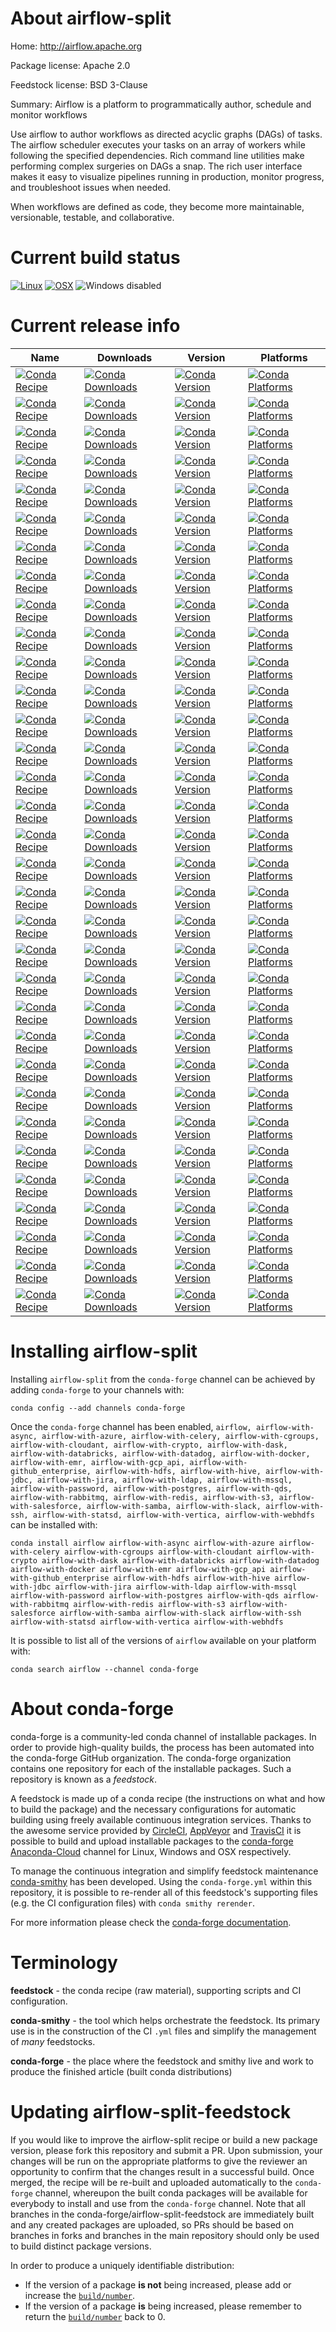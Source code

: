 About airflow-split
===================

Home: http://airflow.apache.org

Package license: Apache 2.0

Feedstock license: BSD 3-Clause

Summary: Airflow is a platform to programmatically author, schedule and monitor workflows

Use airflow to author workflows as directed acyclic graphs (DAGs)
of tasks. The airflow scheduler executes your tasks on an array of
workers while following the specified dependencies. Rich command
line utilities make performing complex surgeries on DAGs a snap.
The rich user interface makes it easy to visualize pipelines
running in production, monitor progress, and troubleshoot issues
when needed.

When workflows are defined as code, they become more maintainable,
versionable, testable, and collaborative.


Current build status
====================

[![Linux](https://img.shields.io/circleci/project/github/conda-forge/airflow-feedstock/master.svg?label=Linux)](https://circleci.com/gh/conda-forge/airflow-feedstock)
[![OSX](https://img.shields.io/travis/conda-forge/airflow-feedstock/master.svg?label=macOS)](https://travis-ci.org/conda-forge/airflow-feedstock)
![Windows disabled](https://img.shields.io/badge/Windows-disabled-lightgrey.svg)

Current release info
====================

| Name | Downloads | Version | Platforms |
| --- | --- | --- | --- |
| [![Conda Recipe](https://img.shields.io/badge/recipe-airflow-green.svg)](https://anaconda.org/conda-forge/airflow) | [![Conda Downloads](https://img.shields.io/conda/dn/conda-forge/airflow.svg)](https://anaconda.org/conda-forge/airflow) | [![Conda Version](https://img.shields.io/conda/vn/conda-forge/airflow.svg)](https://anaconda.org/conda-forge/airflow) | [![Conda Platforms](https://img.shields.io/conda/pn/conda-forge/airflow.svg)](https://anaconda.org/conda-forge/airflow) |
| [![Conda Recipe](https://img.shields.io/badge/recipe-airflow--with--async-green.svg)](https://anaconda.org/conda-forge/airflow-with-async) | [![Conda Downloads](https://img.shields.io/conda/dn/conda-forge/airflow-with-async.svg)](https://anaconda.org/conda-forge/airflow-with-async) | [![Conda Version](https://img.shields.io/conda/vn/conda-forge/airflow-with-async.svg)](https://anaconda.org/conda-forge/airflow-with-async) | [![Conda Platforms](https://img.shields.io/conda/pn/conda-forge/airflow-with-async.svg)](https://anaconda.org/conda-forge/airflow-with-async) |
| [![Conda Recipe](https://img.shields.io/badge/recipe-airflow--with--azure-green.svg)](https://anaconda.org/conda-forge/airflow-with-azure) | [![Conda Downloads](https://img.shields.io/conda/dn/conda-forge/airflow-with-azure.svg)](https://anaconda.org/conda-forge/airflow-with-azure) | [![Conda Version](https://img.shields.io/conda/vn/conda-forge/airflow-with-azure.svg)](https://anaconda.org/conda-forge/airflow-with-azure) | [![Conda Platforms](https://img.shields.io/conda/pn/conda-forge/airflow-with-azure.svg)](https://anaconda.org/conda-forge/airflow-with-azure) |
| [![Conda Recipe](https://img.shields.io/badge/recipe-airflow--with--celery-green.svg)](https://anaconda.org/conda-forge/airflow-with-celery) | [![Conda Downloads](https://img.shields.io/conda/dn/conda-forge/airflow-with-celery.svg)](https://anaconda.org/conda-forge/airflow-with-celery) | [![Conda Version](https://img.shields.io/conda/vn/conda-forge/airflow-with-celery.svg)](https://anaconda.org/conda-forge/airflow-with-celery) | [![Conda Platforms](https://img.shields.io/conda/pn/conda-forge/airflow-with-celery.svg)](https://anaconda.org/conda-forge/airflow-with-celery) |
| [![Conda Recipe](https://img.shields.io/badge/recipe-airflow--with--cgroups-green.svg)](https://anaconda.org/conda-forge/airflow-with-cgroups) | [![Conda Downloads](https://img.shields.io/conda/dn/conda-forge/airflow-with-cgroups.svg)](https://anaconda.org/conda-forge/airflow-with-cgroups) | [![Conda Version](https://img.shields.io/conda/vn/conda-forge/airflow-with-cgroups.svg)](https://anaconda.org/conda-forge/airflow-with-cgroups) | [![Conda Platforms](https://img.shields.io/conda/pn/conda-forge/airflow-with-cgroups.svg)](https://anaconda.org/conda-forge/airflow-with-cgroups) |
| [![Conda Recipe](https://img.shields.io/badge/recipe-airflow--with--cloudant-green.svg)](https://anaconda.org/conda-forge/airflow-with-cloudant) | [![Conda Downloads](https://img.shields.io/conda/dn/conda-forge/airflow-with-cloudant.svg)](https://anaconda.org/conda-forge/airflow-with-cloudant) | [![Conda Version](https://img.shields.io/conda/vn/conda-forge/airflow-with-cloudant.svg)](https://anaconda.org/conda-forge/airflow-with-cloudant) | [![Conda Platforms](https://img.shields.io/conda/pn/conda-forge/airflow-with-cloudant.svg)](https://anaconda.org/conda-forge/airflow-with-cloudant) |
| [![Conda Recipe](https://img.shields.io/badge/recipe-airflow--with--crypto-green.svg)](https://anaconda.org/conda-forge/airflow-with-crypto) | [![Conda Downloads](https://img.shields.io/conda/dn/conda-forge/airflow-with-crypto.svg)](https://anaconda.org/conda-forge/airflow-with-crypto) | [![Conda Version](https://img.shields.io/conda/vn/conda-forge/airflow-with-crypto.svg)](https://anaconda.org/conda-forge/airflow-with-crypto) | [![Conda Platforms](https://img.shields.io/conda/pn/conda-forge/airflow-with-crypto.svg)](https://anaconda.org/conda-forge/airflow-with-crypto) |
| [![Conda Recipe](https://img.shields.io/badge/recipe-airflow--with--dask-green.svg)](https://anaconda.org/conda-forge/airflow-with-dask) | [![Conda Downloads](https://img.shields.io/conda/dn/conda-forge/airflow-with-dask.svg)](https://anaconda.org/conda-forge/airflow-with-dask) | [![Conda Version](https://img.shields.io/conda/vn/conda-forge/airflow-with-dask.svg)](https://anaconda.org/conda-forge/airflow-with-dask) | [![Conda Platforms](https://img.shields.io/conda/pn/conda-forge/airflow-with-dask.svg)](https://anaconda.org/conda-forge/airflow-with-dask) |
| [![Conda Recipe](https://img.shields.io/badge/recipe-airflow--with--databricks-green.svg)](https://anaconda.org/conda-forge/airflow-with-databricks) | [![Conda Downloads](https://img.shields.io/conda/dn/conda-forge/airflow-with-databricks.svg)](https://anaconda.org/conda-forge/airflow-with-databricks) | [![Conda Version](https://img.shields.io/conda/vn/conda-forge/airflow-with-databricks.svg)](https://anaconda.org/conda-forge/airflow-with-databricks) | [![Conda Platforms](https://img.shields.io/conda/pn/conda-forge/airflow-with-databricks.svg)](https://anaconda.org/conda-forge/airflow-with-databricks) |
| [![Conda Recipe](https://img.shields.io/badge/recipe-airflow--with--datadog-green.svg)](https://anaconda.org/conda-forge/airflow-with-datadog) | [![Conda Downloads](https://img.shields.io/conda/dn/conda-forge/airflow-with-datadog.svg)](https://anaconda.org/conda-forge/airflow-with-datadog) | [![Conda Version](https://img.shields.io/conda/vn/conda-forge/airflow-with-datadog.svg)](https://anaconda.org/conda-forge/airflow-with-datadog) | [![Conda Platforms](https://img.shields.io/conda/pn/conda-forge/airflow-with-datadog.svg)](https://anaconda.org/conda-forge/airflow-with-datadog) |
| [![Conda Recipe](https://img.shields.io/badge/recipe-airflow--with--docker-green.svg)](https://anaconda.org/conda-forge/airflow-with-docker) | [![Conda Downloads](https://img.shields.io/conda/dn/conda-forge/airflow-with-docker.svg)](https://anaconda.org/conda-forge/airflow-with-docker) | [![Conda Version](https://img.shields.io/conda/vn/conda-forge/airflow-with-docker.svg)](https://anaconda.org/conda-forge/airflow-with-docker) | [![Conda Platforms](https://img.shields.io/conda/pn/conda-forge/airflow-with-docker.svg)](https://anaconda.org/conda-forge/airflow-with-docker) |
| [![Conda Recipe](https://img.shields.io/badge/recipe-airflow--with--emr-green.svg)](https://anaconda.org/conda-forge/airflow-with-emr) | [![Conda Downloads](https://img.shields.io/conda/dn/conda-forge/airflow-with-emr.svg)](https://anaconda.org/conda-forge/airflow-with-emr) | [![Conda Version](https://img.shields.io/conda/vn/conda-forge/airflow-with-emr.svg)](https://anaconda.org/conda-forge/airflow-with-emr) | [![Conda Platforms](https://img.shields.io/conda/pn/conda-forge/airflow-with-emr.svg)](https://anaconda.org/conda-forge/airflow-with-emr) |
| [![Conda Recipe](https://img.shields.io/badge/recipe-airflow--with--gcp_api-green.svg)](https://anaconda.org/conda-forge/airflow-with-gcp_api) | [![Conda Downloads](https://img.shields.io/conda/dn/conda-forge/airflow-with-gcp_api.svg)](https://anaconda.org/conda-forge/airflow-with-gcp_api) | [![Conda Version](https://img.shields.io/conda/vn/conda-forge/airflow-with-gcp_api.svg)](https://anaconda.org/conda-forge/airflow-with-gcp_api) | [![Conda Platforms](https://img.shields.io/conda/pn/conda-forge/airflow-with-gcp_api.svg)](https://anaconda.org/conda-forge/airflow-with-gcp_api) |
| [![Conda Recipe](https://img.shields.io/badge/recipe-airflow--with--github_enterprise-green.svg)](https://anaconda.org/conda-forge/airflow-with-github_enterprise) | [![Conda Downloads](https://img.shields.io/conda/dn/conda-forge/airflow-with-github_enterprise.svg)](https://anaconda.org/conda-forge/airflow-with-github_enterprise) | [![Conda Version](https://img.shields.io/conda/vn/conda-forge/airflow-with-github_enterprise.svg)](https://anaconda.org/conda-forge/airflow-with-github_enterprise) | [![Conda Platforms](https://img.shields.io/conda/pn/conda-forge/airflow-with-github_enterprise.svg)](https://anaconda.org/conda-forge/airflow-with-github_enterprise) |
| [![Conda Recipe](https://img.shields.io/badge/recipe-airflow--with--hdfs-green.svg)](https://anaconda.org/conda-forge/airflow-with-hdfs) | [![Conda Downloads](https://img.shields.io/conda/dn/conda-forge/airflow-with-hdfs.svg)](https://anaconda.org/conda-forge/airflow-with-hdfs) | [![Conda Version](https://img.shields.io/conda/vn/conda-forge/airflow-with-hdfs.svg)](https://anaconda.org/conda-forge/airflow-with-hdfs) | [![Conda Platforms](https://img.shields.io/conda/pn/conda-forge/airflow-with-hdfs.svg)](https://anaconda.org/conda-forge/airflow-with-hdfs) |
| [![Conda Recipe](https://img.shields.io/badge/recipe-airflow--with--hive-green.svg)](https://anaconda.org/conda-forge/airflow-with-hive) | [![Conda Downloads](https://img.shields.io/conda/dn/conda-forge/airflow-with-hive.svg)](https://anaconda.org/conda-forge/airflow-with-hive) | [![Conda Version](https://img.shields.io/conda/vn/conda-forge/airflow-with-hive.svg)](https://anaconda.org/conda-forge/airflow-with-hive) | [![Conda Platforms](https://img.shields.io/conda/pn/conda-forge/airflow-with-hive.svg)](https://anaconda.org/conda-forge/airflow-with-hive) |
| [![Conda Recipe](https://img.shields.io/badge/recipe-airflow--with--jdbc-green.svg)](https://anaconda.org/conda-forge/airflow-with-jdbc) | [![Conda Downloads](https://img.shields.io/conda/dn/conda-forge/airflow-with-jdbc.svg)](https://anaconda.org/conda-forge/airflow-with-jdbc) | [![Conda Version](https://img.shields.io/conda/vn/conda-forge/airflow-with-jdbc.svg)](https://anaconda.org/conda-forge/airflow-with-jdbc) | [![Conda Platforms](https://img.shields.io/conda/pn/conda-forge/airflow-with-jdbc.svg)](https://anaconda.org/conda-forge/airflow-with-jdbc) |
| [![Conda Recipe](https://img.shields.io/badge/recipe-airflow--with--jira-green.svg)](https://anaconda.org/conda-forge/airflow-with-jira) | [![Conda Downloads](https://img.shields.io/conda/dn/conda-forge/airflow-with-jira.svg)](https://anaconda.org/conda-forge/airflow-with-jira) | [![Conda Version](https://img.shields.io/conda/vn/conda-forge/airflow-with-jira.svg)](https://anaconda.org/conda-forge/airflow-with-jira) | [![Conda Platforms](https://img.shields.io/conda/pn/conda-forge/airflow-with-jira.svg)](https://anaconda.org/conda-forge/airflow-with-jira) |
| [![Conda Recipe](https://img.shields.io/badge/recipe-airflow--with--ldap-green.svg)](https://anaconda.org/conda-forge/airflow-with-ldap) | [![Conda Downloads](https://img.shields.io/conda/dn/conda-forge/airflow-with-ldap.svg)](https://anaconda.org/conda-forge/airflow-with-ldap) | [![Conda Version](https://img.shields.io/conda/vn/conda-forge/airflow-with-ldap.svg)](https://anaconda.org/conda-forge/airflow-with-ldap) | [![Conda Platforms](https://img.shields.io/conda/pn/conda-forge/airflow-with-ldap.svg)](https://anaconda.org/conda-forge/airflow-with-ldap) |
| [![Conda Recipe](https://img.shields.io/badge/recipe-airflow--with--mssql-green.svg)](https://anaconda.org/conda-forge/airflow-with-mssql) | [![Conda Downloads](https://img.shields.io/conda/dn/conda-forge/airflow-with-mssql.svg)](https://anaconda.org/conda-forge/airflow-with-mssql) | [![Conda Version](https://img.shields.io/conda/vn/conda-forge/airflow-with-mssql.svg)](https://anaconda.org/conda-forge/airflow-with-mssql) | [![Conda Platforms](https://img.shields.io/conda/pn/conda-forge/airflow-with-mssql.svg)](https://anaconda.org/conda-forge/airflow-with-mssql) |
| [![Conda Recipe](https://img.shields.io/badge/recipe-airflow--with--password-green.svg)](https://anaconda.org/conda-forge/airflow-with-password) | [![Conda Downloads](https://img.shields.io/conda/dn/conda-forge/airflow-with-password.svg)](https://anaconda.org/conda-forge/airflow-with-password) | [![Conda Version](https://img.shields.io/conda/vn/conda-forge/airflow-with-password.svg)](https://anaconda.org/conda-forge/airflow-with-password) | [![Conda Platforms](https://img.shields.io/conda/pn/conda-forge/airflow-with-password.svg)](https://anaconda.org/conda-forge/airflow-with-password) |
| [![Conda Recipe](https://img.shields.io/badge/recipe-airflow--with--postgres-green.svg)](https://anaconda.org/conda-forge/airflow-with-postgres) | [![Conda Downloads](https://img.shields.io/conda/dn/conda-forge/airflow-with-postgres.svg)](https://anaconda.org/conda-forge/airflow-with-postgres) | [![Conda Version](https://img.shields.io/conda/vn/conda-forge/airflow-with-postgres.svg)](https://anaconda.org/conda-forge/airflow-with-postgres) | [![Conda Platforms](https://img.shields.io/conda/pn/conda-forge/airflow-with-postgres.svg)](https://anaconda.org/conda-forge/airflow-with-postgres) |
| [![Conda Recipe](https://img.shields.io/badge/recipe-airflow--with--qds-green.svg)](https://anaconda.org/conda-forge/airflow-with-qds) | [![Conda Downloads](https://img.shields.io/conda/dn/conda-forge/airflow-with-qds.svg)](https://anaconda.org/conda-forge/airflow-with-qds) | [![Conda Version](https://img.shields.io/conda/vn/conda-forge/airflow-with-qds.svg)](https://anaconda.org/conda-forge/airflow-with-qds) | [![Conda Platforms](https://img.shields.io/conda/pn/conda-forge/airflow-with-qds.svg)](https://anaconda.org/conda-forge/airflow-with-qds) |
| [![Conda Recipe](https://img.shields.io/badge/recipe-airflow--with--rabbitmq-green.svg)](https://anaconda.org/conda-forge/airflow-with-rabbitmq) | [![Conda Downloads](https://img.shields.io/conda/dn/conda-forge/airflow-with-rabbitmq.svg)](https://anaconda.org/conda-forge/airflow-with-rabbitmq) | [![Conda Version](https://img.shields.io/conda/vn/conda-forge/airflow-with-rabbitmq.svg)](https://anaconda.org/conda-forge/airflow-with-rabbitmq) | [![Conda Platforms](https://img.shields.io/conda/pn/conda-forge/airflow-with-rabbitmq.svg)](https://anaconda.org/conda-forge/airflow-with-rabbitmq) |
| [![Conda Recipe](https://img.shields.io/badge/recipe-airflow--with--redis-green.svg)](https://anaconda.org/conda-forge/airflow-with-redis) | [![Conda Downloads](https://img.shields.io/conda/dn/conda-forge/airflow-with-redis.svg)](https://anaconda.org/conda-forge/airflow-with-redis) | [![Conda Version](https://img.shields.io/conda/vn/conda-forge/airflow-with-redis.svg)](https://anaconda.org/conda-forge/airflow-with-redis) | [![Conda Platforms](https://img.shields.io/conda/pn/conda-forge/airflow-with-redis.svg)](https://anaconda.org/conda-forge/airflow-with-redis) |
| [![Conda Recipe](https://img.shields.io/badge/recipe-airflow--with--s3-green.svg)](https://anaconda.org/conda-forge/airflow-with-s3) | [![Conda Downloads](https://img.shields.io/conda/dn/conda-forge/airflow-with-s3.svg)](https://anaconda.org/conda-forge/airflow-with-s3) | [![Conda Version](https://img.shields.io/conda/vn/conda-forge/airflow-with-s3.svg)](https://anaconda.org/conda-forge/airflow-with-s3) | [![Conda Platforms](https://img.shields.io/conda/pn/conda-forge/airflow-with-s3.svg)](https://anaconda.org/conda-forge/airflow-with-s3) |
| [![Conda Recipe](https://img.shields.io/badge/recipe-airflow--with--salesforce-green.svg)](https://anaconda.org/conda-forge/airflow-with-salesforce) | [![Conda Downloads](https://img.shields.io/conda/dn/conda-forge/airflow-with-salesforce.svg)](https://anaconda.org/conda-forge/airflow-with-salesforce) | [![Conda Version](https://img.shields.io/conda/vn/conda-forge/airflow-with-salesforce.svg)](https://anaconda.org/conda-forge/airflow-with-salesforce) | [![Conda Platforms](https://img.shields.io/conda/pn/conda-forge/airflow-with-salesforce.svg)](https://anaconda.org/conda-forge/airflow-with-salesforce) |
| [![Conda Recipe](https://img.shields.io/badge/recipe-airflow--with--samba-green.svg)](https://anaconda.org/conda-forge/airflow-with-samba) | [![Conda Downloads](https://img.shields.io/conda/dn/conda-forge/airflow-with-samba.svg)](https://anaconda.org/conda-forge/airflow-with-samba) | [![Conda Version](https://img.shields.io/conda/vn/conda-forge/airflow-with-samba.svg)](https://anaconda.org/conda-forge/airflow-with-samba) | [![Conda Platforms](https://img.shields.io/conda/pn/conda-forge/airflow-with-samba.svg)](https://anaconda.org/conda-forge/airflow-with-samba) |
| [![Conda Recipe](https://img.shields.io/badge/recipe-airflow--with--slack-green.svg)](https://anaconda.org/conda-forge/airflow-with-slack) | [![Conda Downloads](https://img.shields.io/conda/dn/conda-forge/airflow-with-slack.svg)](https://anaconda.org/conda-forge/airflow-with-slack) | [![Conda Version](https://img.shields.io/conda/vn/conda-forge/airflow-with-slack.svg)](https://anaconda.org/conda-forge/airflow-with-slack) | [![Conda Platforms](https://img.shields.io/conda/pn/conda-forge/airflow-with-slack.svg)](https://anaconda.org/conda-forge/airflow-with-slack) |
| [![Conda Recipe](https://img.shields.io/badge/recipe-airflow--with--ssh-green.svg)](https://anaconda.org/conda-forge/airflow-with-ssh) | [![Conda Downloads](https://img.shields.io/conda/dn/conda-forge/airflow-with-ssh.svg)](https://anaconda.org/conda-forge/airflow-with-ssh) | [![Conda Version](https://img.shields.io/conda/vn/conda-forge/airflow-with-ssh.svg)](https://anaconda.org/conda-forge/airflow-with-ssh) | [![Conda Platforms](https://img.shields.io/conda/pn/conda-forge/airflow-with-ssh.svg)](https://anaconda.org/conda-forge/airflow-with-ssh) |
| [![Conda Recipe](https://img.shields.io/badge/recipe-airflow--with--statsd-green.svg)](https://anaconda.org/conda-forge/airflow-with-statsd) | [![Conda Downloads](https://img.shields.io/conda/dn/conda-forge/airflow-with-statsd.svg)](https://anaconda.org/conda-forge/airflow-with-statsd) | [![Conda Version](https://img.shields.io/conda/vn/conda-forge/airflow-with-statsd.svg)](https://anaconda.org/conda-forge/airflow-with-statsd) | [![Conda Platforms](https://img.shields.io/conda/pn/conda-forge/airflow-with-statsd.svg)](https://anaconda.org/conda-forge/airflow-with-statsd) |
| [![Conda Recipe](https://img.shields.io/badge/recipe-airflow--with--vertica-green.svg)](https://anaconda.org/conda-forge/airflow-with-vertica) | [![Conda Downloads](https://img.shields.io/conda/dn/conda-forge/airflow-with-vertica.svg)](https://anaconda.org/conda-forge/airflow-with-vertica) | [![Conda Version](https://img.shields.io/conda/vn/conda-forge/airflow-with-vertica.svg)](https://anaconda.org/conda-forge/airflow-with-vertica) | [![Conda Platforms](https://img.shields.io/conda/pn/conda-forge/airflow-with-vertica.svg)](https://anaconda.org/conda-forge/airflow-with-vertica) |
| [![Conda Recipe](https://img.shields.io/badge/recipe-airflow--with--webhdfs-green.svg)](https://anaconda.org/conda-forge/airflow-with-webhdfs) | [![Conda Downloads](https://img.shields.io/conda/dn/conda-forge/airflow-with-webhdfs.svg)](https://anaconda.org/conda-forge/airflow-with-webhdfs) | [![Conda Version](https://img.shields.io/conda/vn/conda-forge/airflow-with-webhdfs.svg)](https://anaconda.org/conda-forge/airflow-with-webhdfs) | [![Conda Platforms](https://img.shields.io/conda/pn/conda-forge/airflow-with-webhdfs.svg)](https://anaconda.org/conda-forge/airflow-with-webhdfs) |

Installing airflow-split
========================

Installing `airflow-split` from the `conda-forge` channel can be achieved by adding `conda-forge` to your channels with:

```
conda config --add channels conda-forge
```

Once the `conda-forge` channel has been enabled, `airflow, airflow-with-async, airflow-with-azure, airflow-with-celery, airflow-with-cgroups, airflow-with-cloudant, airflow-with-crypto, airflow-with-dask, airflow-with-databricks, airflow-with-datadog, airflow-with-docker, airflow-with-emr, airflow-with-gcp_api, airflow-with-github_enterprise, airflow-with-hdfs, airflow-with-hive, airflow-with-jdbc, airflow-with-jira, airflow-with-ldap, airflow-with-mssql, airflow-with-password, airflow-with-postgres, airflow-with-qds, airflow-with-rabbitmq, airflow-with-redis, airflow-with-s3, airflow-with-salesforce, airflow-with-samba, airflow-with-slack, airflow-with-ssh, airflow-with-statsd, airflow-with-vertica, airflow-with-webhdfs` can be installed with:

```
conda install airflow airflow-with-async airflow-with-azure airflow-with-celery airflow-with-cgroups airflow-with-cloudant airflow-with-crypto airflow-with-dask airflow-with-databricks airflow-with-datadog airflow-with-docker airflow-with-emr airflow-with-gcp_api airflow-with-github_enterprise airflow-with-hdfs airflow-with-hive airflow-with-jdbc airflow-with-jira airflow-with-ldap airflow-with-mssql airflow-with-password airflow-with-postgres airflow-with-qds airflow-with-rabbitmq airflow-with-redis airflow-with-s3 airflow-with-salesforce airflow-with-samba airflow-with-slack airflow-with-ssh airflow-with-statsd airflow-with-vertica airflow-with-webhdfs
```

It is possible to list all of the versions of `airflow` available on your platform with:

```
conda search airflow --channel conda-forge
```


About conda-forge
=================

conda-forge is a community-led conda channel of installable packages.
In order to provide high-quality builds, the process has been automated into the
conda-forge GitHub organization. The conda-forge organization contains one repository
for each of the installable packages. Such a repository is known as a *feedstock*.

A feedstock is made up of a conda recipe (the instructions on what and how to build
the package) and the necessary configurations for automatic building using freely
available continuous integration services. Thanks to the awesome service provided by
[CircleCI](https://circleci.com/), [AppVeyor](https://www.appveyor.com/)
and [TravisCI](https://travis-ci.org/) it is possible to build and upload installable
packages to the [conda-forge](https://anaconda.org/conda-forge)
[Anaconda-Cloud](https://anaconda.org/) channel for Linux, Windows and OSX respectively.

To manage the continuous integration and simplify feedstock maintenance
[conda-smithy](https://github.com/conda-forge/conda-smithy) has been developed.
Using the ``conda-forge.yml`` within this repository, it is possible to re-render all of
this feedstock's supporting files (e.g. the CI configuration files) with ``conda smithy rerender``.

For more information please check the [conda-forge documentation](https://conda-forge.org/docs/).

Terminology
===========

**feedstock** - the conda recipe (raw material), supporting scripts and CI configuration.

**conda-smithy** - the tool which helps orchestrate the feedstock.
                   Its primary use is in the construction of the CI ``.yml`` files
                   and simplify the management of *many* feedstocks.

**conda-forge** - the place where the feedstock and smithy live and work to
                  produce the finished article (built conda distributions)


Updating airflow-split-feedstock
================================

If you would like to improve the airflow-split recipe or build a new
package version, please fork this repository and submit a PR. Upon submission,
your changes will be run on the appropriate platforms to give the reviewer an
opportunity to confirm that the changes result in a successful build. Once
merged, the recipe will be re-built and uploaded automatically to the
`conda-forge` channel, whereupon the built conda packages will be available for
everybody to install and use from the `conda-forge` channel.
Note that all branches in the conda-forge/airflow-split-feedstock are
immediately built and any created packages are uploaded, so PRs should be based
on branches in forks and branches in the main repository should only be used to
build distinct package versions.

In order to produce a uniquely identifiable distribution:
 * If the version of a package **is not** being increased, please add or increase
   the [``build/number``](https://conda.io/docs/user-guide/tasks/build-packages/define-metadata.html#build-number-and-string).
 * If the version of a package **is** being increased, please remember to return
   the [``build/number``](https://conda.io/docs/user-guide/tasks/build-packages/define-metadata.html#build-number-and-string)
   back to 0.

